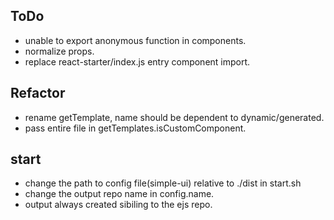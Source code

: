## ToDo
* unable to export anonymous function in components.
* normalize props.
* replace react-starter/index.js entry component import.
## Refactor
* rename getTemplate, name should be dependent to dynamic/generated.
* pass entire file in getTemplates.isCustomComponent.

## start
* change the path to config file(simple-ui) relative to ./dist in start.sh
* change the output repo name in config.name.
* output always created sibiling to the ejs repo.
